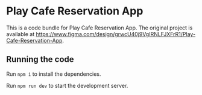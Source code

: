 
  # Play Cafe Reservation App

  This is a code bundle for Play Cafe Reservation App. The original project is available at https://www.figma.com/design/grwcU40j9VgIRNLFJXFrR1/Play-Cafe-Reservation-App.

  ## Running the code

  Run `npm i` to install the dependencies.

  Run `npm run dev` to start the development server.
  